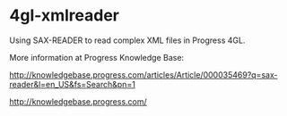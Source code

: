 4gl-xmlreader
=============

Using SAX-READER to read complex XML files in Progress 4GL.

More information at Progress Knowledge Base:

http://knowledgebase.progress.com/articles/Article/000035469?q=sax-reader&l=en_US&fs=Search&pn=1

http://knowledgebase.progress.com/
